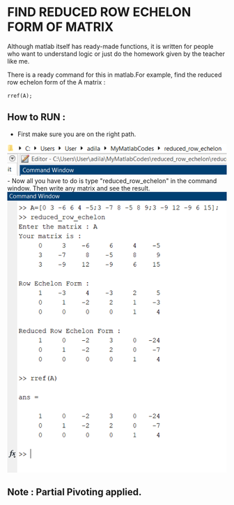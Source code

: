 # FIND REDUCED ROW ECHELON FORM OF MATRIX 

Although matlab itself has ready-made functions, it is written for people who want to understand logic or just do the homework given by the teacher like me.

There is a ready command for this in matlab.For example,
find the reduced row echelon form of the A matrix :
```
rref(A);
```

## How to RUN :
 -  First make sure you are on the right path.
 <img src="./images/path.png">
 -  Now all you have to do is type "reduced_row_echelon" in the command window.
Then write any matrix and see the result.
 <img src="./images/answer.png">

 ## Note : Partial Pivoting applied.